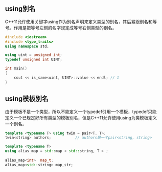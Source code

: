 ## using别名
C++11允许使用关键字using作为别名声明来定义类型的别名，其后紧跟别名和等号。作用是把等号左侧的名字规定成等号右侧类型的别名。
```c++
#include <iostream>
#include <type_traits>
using namespace std;

using uint = unsigned int;
typedef unsigned int UINT;

int main()
{
    cout << is_same<uint, UINT>::value << endl; // 1
}
```

## using模板别名
由于模板不是一个类型，所以不能定义一个typedef引用一个模板，typedef只能定义一个已规定好所有类型的模板别名，但是C++11允许使用using为类模板定义一个别名。
```c++
template <typename T> using twin = pair<T, T>;
twin<string> authors;           // authors是一个pair<string, string>

template <typename T>
using alias_map = std::map < std::string, T > ;
 
alias_map<int>  map_t;
alias_map<std::string> map_str;

```